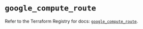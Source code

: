 # `google_compute_route`

Refer to the Terraform Registry for docs: [`google_compute_route`](https://registry.terraform.io/providers/hashicorp/google/6.48.0/docs/resources/compute_route).
